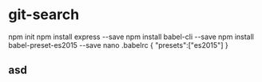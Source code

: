 # git-search
npm init
npm install express --save
npm install babel-cli --save
npm install babel-preset-es2015 --save
nano .babelrc 
  {
    "presets":["es2015"]
  }

## asd
